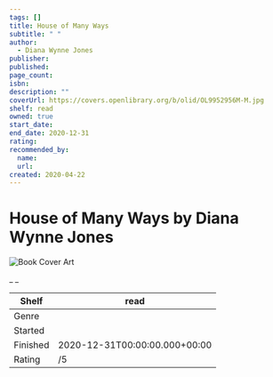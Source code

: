 ```yaml
---
tags: []
title: House of Many Ways
subtitle: " "
author:
  - Diana Wynne Jones
publisher:
published:
page_count:
isbn:
description: ""
coverUrl: https://covers.openlibrary.org/b/olid/OL9952956M-M.jpg
shelf: read
owned: true
start_date:
end_date: 2020-12-31
rating:
recommended_by:
  name:
  url:
created: 2020-04-22
---
```


# House of Many Ways by Diana Wynne Jones

![Book Cover Art](https://covers.openlibrary.org/b/olid/OL9952956M-M.jpg)

_ _

| Shelf | read |
| --- | --- |
| Genre |  |
| Started |  |
| Finished | 2020-12-31T00:00:00.000+00:00 |
| Rating | /5 |
